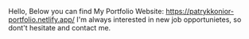 Hello, Below you can find My Portfolio Website:
https://patrykkonior-portfolio.netlify.app/
I'm always interested in new job opportunietes, so dont't hesitate and contact me.
